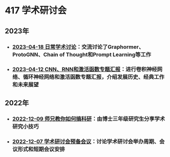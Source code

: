 # 417 学术研讨会

## 2023年
- ### [2023-04-18 日常学术讨论](Note/2023-04-19.md)：交流讨论了Graphormer、ProtoGNN、Chain of Thought和Prompt Learning等工作
- ### [2023-04-12 CNN、RNN和激活函数专题汇报](Note/2023-04-12.md)：进行卷积神经网络、循环神经网络和激活函数专题汇报，介绍发展历史、经典工作和未来展望

## 2022年
- ### [2022-12-09 师兄教你如何搞科研](Note/2022-12-09.md)：由博士三年级研究生分享学术研究小技巧
- ### [2022-12-07 学术研讨会预备会议](Note/2022-12-07.md)：讨论学术研讨会举办周期、会议形式和短期会议安排


